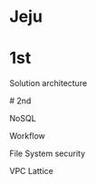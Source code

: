 # Jeju
# 1st
<p>Solution architecture</p>
# 2nd
<p>NoSQL</p>
<p>Workflow</p>
<p>File System security</p>
<p>VPC Lattice</p>